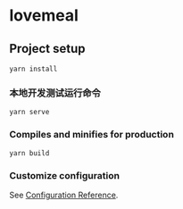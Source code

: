 # lovemeal

## Project setup

```
yarn install
```

### 本地开发测试运行命令

```
yarn serve
```

### Compiles and minifies for production

```
yarn build
```

### Customize configuration

See [Configuration Reference](https://cli.vuejs.org/config/).
